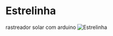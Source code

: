 # Estrelinha

rastreador solar com arduino 
![Estrelinha](https://github.com/EduFreit4s/Estrelinha-v2.0/blob/master/Figuras%20do%20manual/prototipo.jpeg)
